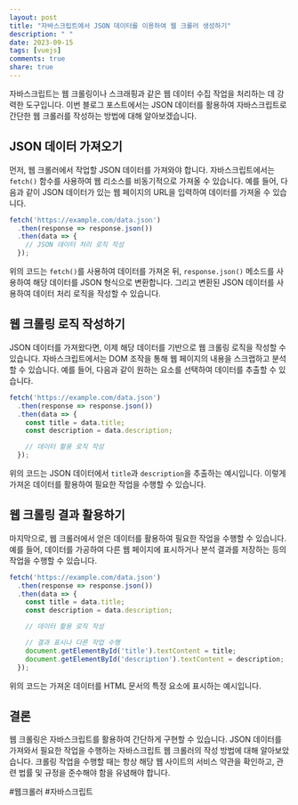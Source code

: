 ```yaml
---
layout: post
title: "자바스크립트에서 JSON 데이터를 이용하여 웹 크롤러 생성하기"
description: " "
date: 2023-09-15
tags: [vuejs]
comments: true
share: true
---
```


자바스크립트는 웹 크롤링이나 스크래핑과 같은 웹 데이터 수집 작업을 처리하는 데 강력한 도구입니다. 이번 블로그 포스트에서는 JSON 데이터를 활용하여 자바스크립트로 간단한 웹 크롤러를 작성하는 방법에 대해 알아보겠습니다.

## JSON 데이터 가져오기

먼저, 웹 크롤러에서 작업할 JSON 데이터를 가져와야 합니다. 자바스크립트에서는 `fetch()` 함수를 사용하여 웹 리소스를 비동기적으로 가져올 수 있습니다. 예를 들어, 다음과 같이 JSON 데이터가 있는 웹 페이지의 URL을 입력하여 데이터를 가져올 수 있습니다.

```javascript
fetch('https://example.com/data.json')
  .then(response => response.json())
  .then(data => {
    // JSON 데이터 처리 로직 작성
  });
```

위의 코드는 `fetch()`를 사용하여 데이터를 가져온 뒤, `response.json()` 메소드를 사용하여 해당 데이터를 JSON 형식으로 변환합니다. 그리고 변환된 JSON 데이터를 사용하여 데이터 처리 로직을 작성할 수 있습니다.

## 웹 크롤링 로직 작성하기

JSON 데이터를 가져왔다면, 이제 해당 데이터를 기반으로 웹 크롤링 로직을 작성할 수 있습니다. 자바스크립트에서는 DOM 조작을 통해 웹 페이지의 내용을 스크랩하고 분석할 수 있습니다. 예를 들어, 다음과 같이 원하는 요소를 선택하여 데이터를 추출할 수 있습니다.

```javascript
fetch('https://example.com/data.json')
  .then(response => response.json())
  .then(data => {
    const title = data.title;
    const description = data.description;

    // 데이터 활용 로직 작성
  });
```

위의 코드는 JSON 데이터에서 `title`과 `description`을 추출하는 예시입니다. 이렇게 가져온 데이터를 활용하여 필요한 작업을 수행할 수 있습니다.

## 웹 크롤링 결과 활용하기

마지막으로, 웹 크롤러에서 얻은 데이터를 활용하여 필요한 작업을 수행할 수 있습니다. 예를 들어, 데이터를 가공하여 다른 웹 페이지에 표시하거나 분석 결과를 저장하는 등의 작업을 수행할 수 있습니다.

```javascript
fetch('https://example.com/data.json')
  .then(response => response.json())
  .then(data => {
    const title = data.title;
    const description = data.description;

    // 데이터 활용 로직 작성

    // 결과 표시나 다른 작업 수행
    document.getElementById('title').textContent = title;
    document.getElementById('description').textContent = description;
  });
```

위의 코드는 가져온 데이터를 HTML 문서의 특정 요소에 표시하는 예시입니다.

## 결론

웹 크롤링은 자바스크립트를 활용하여 간단하게 구현할 수 있습니다. JSON 데이터를 가져와서 필요한 작업을 수행하는 자바스크립트 웹 크롤러의 작성 방법에 대해 알아보았습니다. 크롤링 작업을 수행할 때는 항상 해당 웹 사이트의 서비스 약관을 확인하고, 관련 법률 및 규정을 준수해야 함을 유념해야 합니다.

#웹크롤러 #자바스크립트